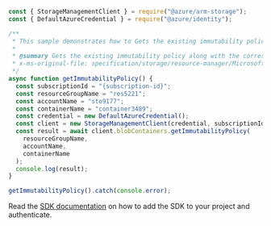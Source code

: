```javascript
const { StorageManagementClient } = require("@azure/arm-storage");
const { DefaultAzureCredential } = require("@azure/identity");

/**
 * This sample demonstrates how to Gets the existing immutability policy along with the corresponding ETag in response headers and body.
 *
 * @summary Gets the existing immutability policy along with the corresponding ETag in response headers and body.
 * x-ms-original-file: specification/storage/resource-manager/Microsoft.Storage/stable/2021-09-01/examples/BlobContainersGetImmutabilityPolicy.json
 */
async function getImmutabilityPolicy() {
  const subscriptionId = "{subscription-id}";
  const resourceGroupName = "res5221";
  const accountName = "sto9177";
  const containerName = "container3489";
  const credential = new DefaultAzureCredential();
  const client = new StorageManagementClient(credential, subscriptionId);
  const result = await client.blobContainers.getImmutabilityPolicy(
    resourceGroupName,
    accountName,
    containerName
  );
  console.log(result);
}

getImmutabilityPolicy().catch(console.error);
```

Read the [SDK documentation](https://github.com/Azure/azure-sdk-for-js/blob/%40azure%2Farm-storage_17.2.0/sdk/storage/arm-storage/README.md) on how to add the SDK to your project and authenticate.
